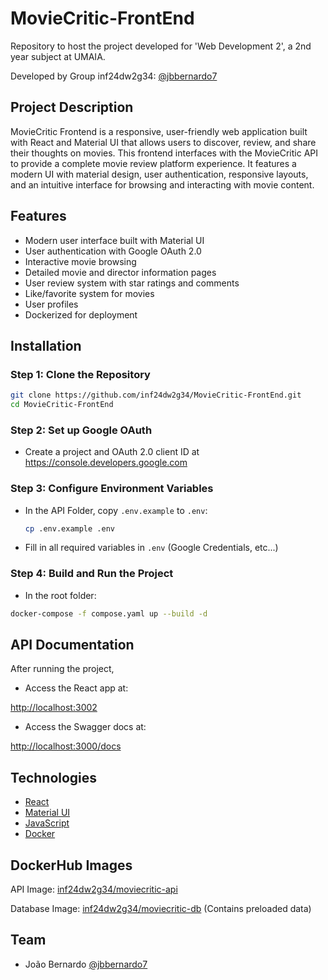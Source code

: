 # MovieCritic-FrontEnd

Repository to host the project developed for 'Web Development 2', a 2nd year subject at UMAIA.

Developed by Group inf24dw2g34: [@jbbernardo7](https://github.com/jbbernardo7)

## Project Description

MovieCritic Frontend is a responsive, user-friendly web application built with React and Material UI that allows users to discover, review, and share their thoughts on movies. This frontend interfaces with the MovieCritic API to provide a complete movie review platform experience. It features a modern UI with material design, user authentication, responsive layouts, and an intuitive interface for browsing and interacting with movie content.

## Features

- Modern user interface built with Material UI
- User authentication with Google OAuth 2.0
- Interactive movie browsing
- Detailed movie and director information pages
- User review system with star ratings and comments
- Like/favorite system for movies
- User profiles
- Dockerized for deployment

## Installation

### Step 1: Clone the Repository
```bash
git clone https://github.com/inf24dw2g34/MovieCritic-FrontEnd.git
cd MovieCritic-FrontEnd
```
### Step 2: Set up Google OAuth

- Create a project and OAuth 2.0 client ID at https://console.developers.google.com

### Step 3: Configure Environment Variables
- In the API Folder, copy `.env.example` to `.env`:
  ```bash
  cp .env.example .env
  ```
- Fill in all required variables in `.env` (Google Credentials, etc...)

### Step 4: Build and Run the Project

- In the root folder:
```bash
docker-compose -f compose.yaml up --build -d
```

## API Documentation

After running the project,

- Access the React app at:

[http://localhost:3002](http://localhost:3002)

- Access the Swagger docs at:

[http://localhost:3000/docs](http://localhost:3000/docs)


## Technologies

* [React](https://reactjs.org/)
* [Material UI](https://mui.com/)
* [JavaScript](https://developer.mozilla.org/en-US/docs/Web/JavaScript)
* [Docker](https://www.docker.com/)

## DockerHub Images

API Image: [inf24dw2g34/moviecritic-api](https://hub.docker.com/repository/docker/inf24dw2g34/moviecritic-api/general)

Database Image: [inf24dw2g34/moviecritic-db](https://hub.docker.com/repository/docker/inf24dw2g34/moviecritic-db/general) (Contains preloaded data)

## Team
* João Bernardo [@jbbernardo7](https://github.com/jbbernardo7)

